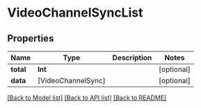 # VideoChannelSyncList

## Properties
Name | Type | Description | Notes
------------ | ------------- | ------------- | -------------
**total** | **Int** |  | [optional] 
**data** | [VideoChannelSync] |  | [optional] 

[[Back to Model list]](../README.md#documentation-for-models) [[Back to API list]](../README.md#documentation-for-api-endpoints) [[Back to README]](../README.md)


